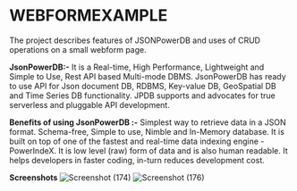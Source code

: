# WEBFORMEXAMPLE 
The project describes features of JSONPowerDB and uses of CRUD operations on a small webform page.

**JsonPowerDB:-**
It is a Real-time, High Performance, Lightweight and Simple to Use, Rest API based Multi-mode DBMS. JsonPowerDB has ready to use API for Json document DB, RDBMS, Key-value DB, GeoSpatial DB and Time Series DB functionality. JPDB supports and advocates for true serverless and pluggable API development.

**Benefits of using JsonPowerDB :-**
Simplest way to retrieve data in a JSON format.
Schema-free, Simple to use, Nimble and In-Memory database.
It is built on top of one of the fastest and real-time data indexing engine - PowerIndeX.
It is low level (raw) form of data and is also human readable.
It helps developers in faster coding, in-turn reduces development cost.


**Screenshots**
![Screenshot (174)](https://user-images.githubusercontent.com/60925793/107484359-52a2a280-6ba8-11eb-9224-282a1930fc2f.png)
![Screenshot (176)](https://user-images.githubusercontent.com/60925793/107484368-533b3900-6ba8-11eb-8d63-43da9fc76ed0.png)
